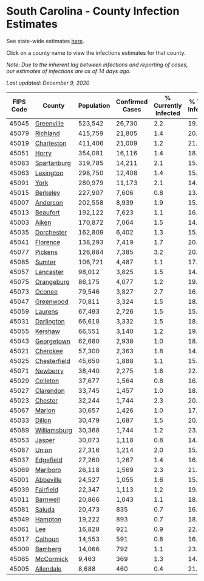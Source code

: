 # South Carolina - County Infection Estimates

See state-wide estimates [here](/infections/us-sc).

Click on a county name to view the infections estimates for that county.

*Note: Due to the inherent lag between infections and reporting of cases, our estimates of infections are as of 14 days ago.*

*Last updated: December 9, 2020*

|   FIPS Code |                       County |   Population |   Confirmed Cases |   % Currently Infected |   % Total Infected |
|-------------|------------------------------|--------------|-------------------|------------------------|--------------------|
|       45045 |     [Greenville](greenville) |      523,542 |            26,730 |                    2.2 |               19.2 |
|       45079 |         [Richland](richland) |      415,759 |            21,805 |                    1.4 |               20.6 |
|       45019 |     [Charleston](charleston) |      411,406 |            21,009 |                    1.2 |               21.5 |
|       45051 |               [Horry](horry) |      354,081 |            16,116 |                    1.4 |               18.2 |
|       45083 |   [Spartanburg](spartanburg) |      319,785 |            14,211 |                    2.1 |               15.8 |
|       45063 |       [Lexington](lexington) |      298,750 |            12,408 |                    1.4 |               15.9 |
|       45091 |                 [York](york) |      280,979 |            11,173 |                    2.1 |               14.3 |
|       45015 |         [Berkeley](berkeley) |      227,907 |             7,606 |                    0.8 |               13.6 |
|       45007 |         [Anderson](anderson) |      202,558 |             8,939 |                    1.9 |               15.8 |
|       45013 |         [Beaufort](beaufort) |      192,122 |             7,623 |                    1.1 |               16.3 |
|       45003 |               [Aiken](aiken) |      170,872 |             7,064 |                    1.5 |               14.5 |
|       45035 |     [Dorchester](dorchester) |      162,809 |             6,402 |                    1.3 |               15.4 |
|       45041 |         [Florence](florence) |      138,293 |             7,419 |                    1.7 |               20.7 |
|       45077 |           [Pickens](pickens) |      126,884 |             7,385 |                    3.2 |               20.2 |
|       45085 |             [Sumter](sumter) |      106,721 |             4,487 |                    1.1 |               17.4 |
|       45057 |       [Lancaster](lancaster) |       98,012 |             3,825 |                    1.5 |               14.4 |
|       45075 |     [Orangeburg](orangeburg) |       86,175 |             4,077 |                    1.2 |               19.5 |
|       45073 |             [Oconee](oconee) |       79,546 |             3,827 |                    2.7 |               16.5 |
|       45047 |       [Greenwood](greenwood) |       70,811 |             3,324 |                    1.5 |               18.2 |
|       45059 |           [Laurens](laurens) |       67,493 |             2,726 |                    1.5 |               15.8 |
|       45031 |     [Darlington](darlington) |       66,618 |             3,332 |                    1.5 |               18.7 |
|       45055 |           [Kershaw](kershaw) |       66,551 |             3,140 |                    1.2 |               19.4 |
|       45043 |     [Georgetown](georgetown) |       62,680 |             2,938 |                    1.0 |               18.6 |
|       45021 |         [Cherokee](cherokee) |       57,300 |             2,363 |                    1.8 |               14.5 |
|       45025 | [Chesterfield](chesterfield) |       45,650 |             1,888 |                    1.1 |               15.8 |
|       45071 |         [Newberry](newberry) |       38,440 |             2,275 |                    1.6 |               22.0 |
|       45029 |         [Colleton](colleton) |       37,677 |             1,564 |                    0.8 |               16.5 |
|       45027 |       [Clarendon](clarendon) |       33,745 |             1,457 |                    1.0 |               18.6 |
|       45023 |           [Chester](chester) |       32,244 |             1,744 |                    2.3 |               20.2 |
|       45067 |             [Marion](marion) |       30,657 |             1,426 |                    1.0 |               17.6 |
|       45033 |             [Dillon](dillon) |       30,479 |             1,687 |                    1.5 |               20.5 |
|       45089 | [Williamsburg](williamsburg) |       30,368 |             1,744 |                    1.2 |               23.3 |
|       45053 |             [Jasper](jasper) |       30,073 |             1,118 |                    0.8 |               14.9 |
|       45087 |               [Union](union) |       27,316 |             1,214 |                    2.0 |               15.8 |
|       45037 |       [Edgefield](edgefield) |       27,260 |             1,267 |                    1.4 |               16.8 |
|       45069 |         [Marlboro](marlboro) |       26,118 |             1,569 |                    2.3 |               21.9 |
|       45001 |       [Abbeville](abbeville) |       24,527 |             1,055 |                    1.6 |               15.9 |
|       45039 |       [Fairfield](fairfield) |       22,347 |             1,113 |                    1.2 |               19.6 |
|       45011 |         [Barnwell](barnwell) |       20,866 |             1,043 |                    1.1 |               18.9 |
|       45081 |             [Saluda](saluda) |       20,473 |               835 |                    0.7 |               16.9 |
|       45049 |           [Hampton](hampton) |       19,222 |               893 |                    0.7 |               18.4 |
|       45061 |                   [Lee](lee) |       16,828 |               921 |                    0.9 |               22.5 |
|       45017 |           [Calhoun](calhoun) |       14,553 |               591 |                    0.8 |               16.8 |
|       45009 |           [Bamberg](bamberg) |       14,066 |               792 |                    1.1 |               23.3 |
|       45065 |       [McCormick](mccormick) |        9,463 |               369 |                    1.3 |               14.4 |
|       45005 |       [Allendale](allendale) |        8,688 |               460 |                    0.4 |               21.3 |